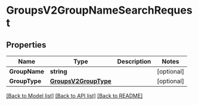 # GroupsV2GroupNameSearchRequest

## Properties
Name | Type | Description | Notes
------------ | ------------- | ------------- | -------------
**GroupName** | **string** |  | [optional] 
**GroupType** | [**GroupsV2GroupType**](GroupsV2.GroupType.md) |  | [optional] 

[[Back to Model list]](../README.md#documentation-for-models) [[Back to API list]](../README.md#documentation-for-api-endpoints) [[Back to README]](../README.md)


